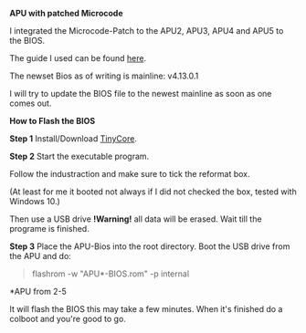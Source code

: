 **APU with patched Microcode**

I integrated the Microcode-Patch to the APU2, APU3, APU4 and APU5 to the BIOS.

The guide I used can be found [here](https://github.com/pcengines/apu2-documentation/blob/master/docs/microcode_patching.md).


The newset Bios as of writing is mainline: v4.13.0.1

I will try to update the BIOS file to the newest mainline as soon as one comes out.




**How to Flash the BIOS**

**Step 1**
Install/Download [TinyCore](https://www.pcengines.ch/tinycore.htm).

**Step 2**
Start the executable program.

Follow the industraction and make sure to tick the reformat box.

(At least for me it booted not always if I did not checked the box, tested with Windows 10.)

Then use a USB drive **!Warning!** all data will be erased.
Wait till the programe is finished.

**Step 3**
Place the APU-Bios into the root directory.
Boot the USB drive from the APU and do:
>flashrom -w "APU*-BIOS.rom" -p internal 

*APU from 2-5

It will flash the BIOS this may take a few minutes.
When it's finished do a colboot and you're good to go.
